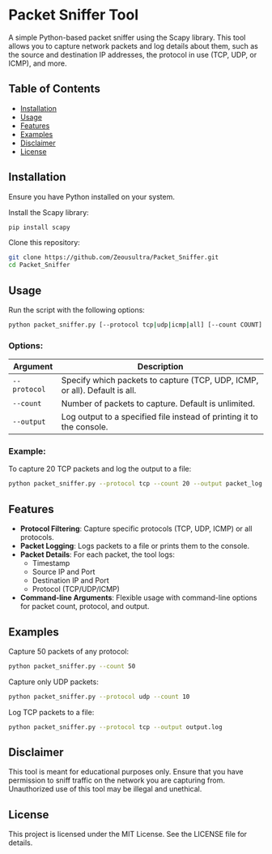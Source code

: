 # Packet Sniffer Tool

A simple Python-based packet sniffer using the Scapy library. This tool allows you to capture network packets and log details about them, such as the source and destination IP addresses, the protocol in use (TCP, UDP, or ICMP), and more.

## Table of Contents
- [Installation](#installation)
- [Usage](#usage)
- [Features](#features)
- [Examples](#examples)
- [Disclaimer](#disclaimer)
- [License](#license)

## Installation
Ensure you have Python installed on your system.

Install the Scapy library:
```bash
pip install scapy
```
Clone this repository:
```bash
git clone https://github.com/Zeousultra/Packet_Sniffer.git
cd Packet_Sniffer
```

## Usage
Run the script with the following options:
```bash
python packet_sniffer.py [--protocol tcp|udp|icmp|all] [--count COUNT] [--output FILE]
```
### Options:
| Argument | Description |
|----------|-------------|
| `--protocol` | Specify which packets to capture (TCP, UDP, ICMP, or all). Default is all. |
| `--count` | Number of packets to capture. Default is unlimited. |
| `--output` | Log output to a specified file instead of printing it to the console. |

### Example:
To capture 20 TCP packets and log the output to a file:
```bash
python packet_sniffer.py --protocol tcp --count 20 --output packet_log.txt
```

## Features
- **Protocol Filtering**: Capture specific protocols (TCP, UDP, ICMP) or all protocols.
- **Packet Logging**: Logs packets to a file or prints them to the console.
- **Packet Details**: For each packet, the tool logs:
  - Timestamp
  - Source IP and Port
  - Destination IP and Port
  - Protocol (TCP/UDP/ICMP)
- **Command-line Arguments**: Flexible usage with command-line options for packet count, protocol, and output.

## Examples
Capture 50 packets of any protocol:
```bash
python packet_sniffer.py --count 50
```
Capture only UDP packets:
```bash
python packet_sniffer.py --protocol udp --count 10
```
Log TCP packets to a file:
```bash
python packet_sniffer.py --protocol tcp --output output.log
```

## Disclaimer
This tool is meant for educational purposes only. Ensure that you have permission to sniff traffic on the network you are capturing from. Unauthorized use of this tool may be illegal and unethical.

## License
This project is licensed under the MIT License. See the LICENSE file for details.

